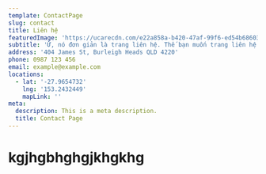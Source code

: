 ```yaml
---
template: ContactPage
slug: contact
title: Liên hệ
featuredImage: 'https://ucarecdn.com/e22a858a-b420-47af-99f6-ed54b6860333/'
subtitle: 'Ừ, nó đơn giản là trang liên hệ. Thế bạn muốn trang liên hệ có gì nữa?'
address: '404 James St, Burleigh Heads QLD 4220'
phone: 0987 123 456
email: example@example.com
locations:
  - lat: '-27.9654732'
    lng: '153.2432449'
    mapLink: ''
meta:
  description: This is a meta description.
  title: Contact Page
---
```

# kgjhgbhghgjkhgkhg

